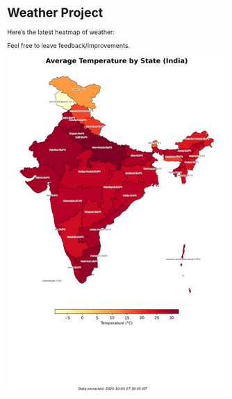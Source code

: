 # Weather Project

Here’s the latest heatmap of weather:

Feel free to leave feedback/improvements.

![India Heatmap](docs/assets/india_heatmap.png?v=E25DE5)
